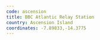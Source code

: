 ```yaml
---
code: ascension
title: BBC Atlantic Relay Station
country: Ascension Island
coordinates: -7.89833,-14.3775
---
```


